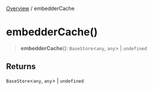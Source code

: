 [Overview](../index.md) / embedderCache

# embedderCache()

> **embedderCache**(): `BaseStore`\<`any`, `any`\> \| `undefined`

## Returns

`BaseStore`\<`any`, `any`\> \| `undefined`
